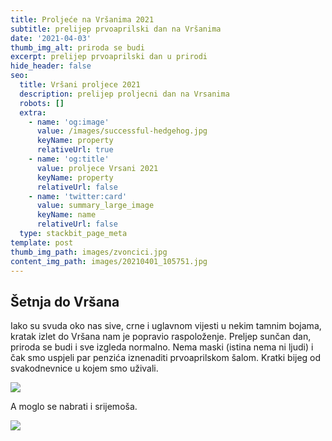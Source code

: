 ```yaml
---
title: Proljeće na Vršanima 2021
subtitle: prelijep prvoaprilski dan na Vršanima
date: '2021-04-03'
thumb_img_alt: priroda se budi
excerpt: prelijep prvoaprilski dan u prirodi
hide_header: false
seo:
  title: Vršani proljece 2021
  description: prelijep proljecni dan na Vrsanima
  robots: []
  extra:
    - name: 'og:image'
      value: /images/successful-hedgehog.jpg
      keyName: property
      relativeUrl: true
    - name: 'og:title'
      value: proljece Vrsani 2021
      keyName: property
      relativeUrl: false
    - name: 'twitter:card'
      value: summary_large_image
      keyName: name
      relativeUrl: false
  type: stackbit_page_meta
template: post
thumb_img_path: images/zvoncici.jpg
content_img_path: images/20210401_105751.jpg
---
```

## Šetnja do Vršana

Iako su svuda oko nas sive, crne i uglavnom vijesti u nekim tamnim bojama, kratak izlet do Vršana nam je popravio raspoloženje. Preljep sunčan dan, priroda se budi i sve izgleda normalno. Nema maski (istina nema ni ljudi) i čak smo uspjeli par penzića iznenaditi prvoaprilskom šalom. Kratki bijeg od svakodnevnice u kojem smo uživali.

![](/images/robust-saturn.jpg)

A moglo se nabrati i srijemoša.

![](/images/srijemos.jpg)
